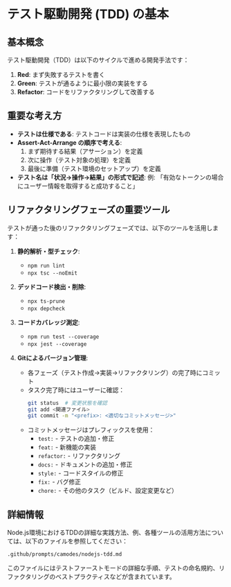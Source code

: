 # テスト駆動開発 (TDD) の基本

## 基本概念

テスト駆動開発（TDD）は以下のサイクルで進める開発手法です：

1. **Red**: まず失敗するテストを書く
2. **Green**: テストが通るように最小限の実装をする
3. **Refactor**: コードをリファクタリングして改善する

## 重要な考え方

- **テストは仕様である**: テストコードは実装の仕様を表現したもの
- **Assert-Act-Arrange の順序で考える**:
  1. まず期待する結果（アサーション）を定義
  2. 次に操作（テスト対象の処理）を定義
  3. 最後に準備（テスト環境のセットアップ）を定義
- **テスト名は「状況→操作→結果」の形式で記述**: 例:
  「有効なトークンの場合にユーザー情報を取得すると成功すること」

## リファクタリングフェーズの重要ツール

テストが通った後のリファクタリングフェーズでは、以下のツールを活用します：

1. **静的解析・型チェック**:
   - `npm run lint`
   - `npx tsc --noEmit`

2. **デッドコード検出・削除**:
   - `npx ts-prune`
   - `npx depcheck`

3. **コードカバレッジ測定**:
   - `npm run test --coverage`
   - `npx jest --coverage`

4. **Gitによるバージョン管理**:
   - 各フェーズ（テスト作成→実装→リファクタリング）の完了時にコミット
   - タスク完了時にはユーザーに確認：
     ```bash
     git status  # 変更状態を確認
     git add <関連ファイル>
     git commit -m "<prefix>: <適切なコミットメッセージ>"
     ```
   - コミットメッセージはプレフィックスを使用：
     - `test:` - テストの追加・修正
     - `feat:` - 新機能の実装
     - `refactor:` - リファクタリング
     - `docs:` - ドキュメントの追加・修正
     - `style:` - コードスタイルの修正
     - `fix:` - バグ修正
     - `chore:` - その他のタスク（ビルド、設定変更など）

## 詳細情報

Node.js環境におけるTDDの詳細な実践方法、例、各種ツールの活用方法については、以下のファイルを参照してください：

```
.github/prompts/camodes/nodejs-tdd.md
```

このファイルにはテストファーストモードの詳細な手順、テストの命名規約、リファクタリングのベストプラクティスなどが含まれています。
